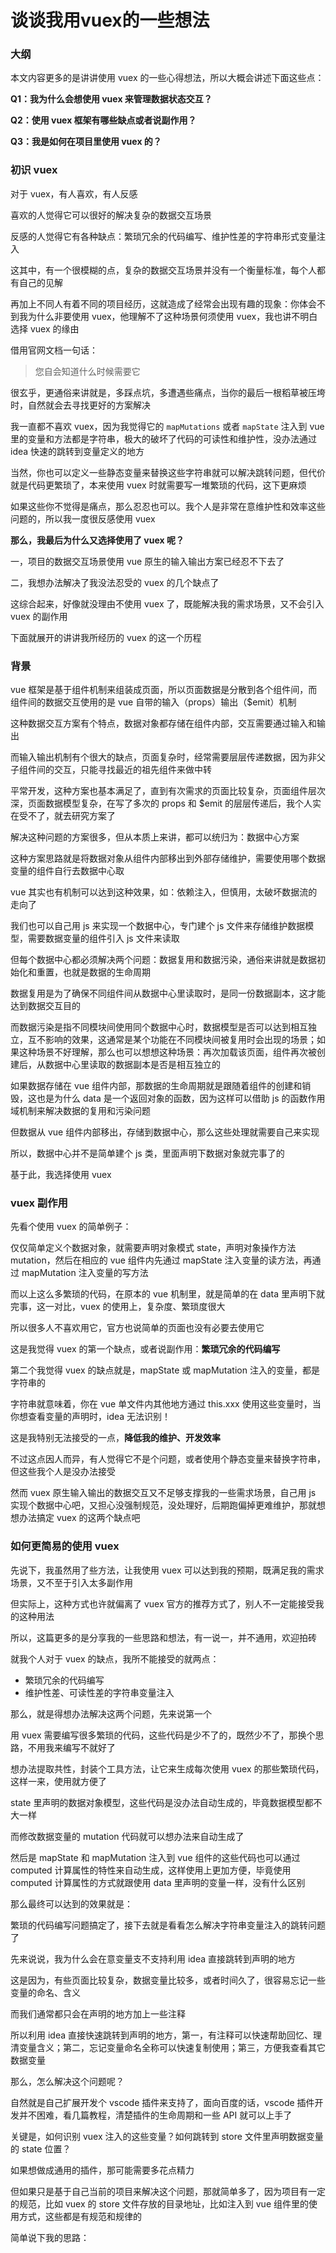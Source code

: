# 谈谈我用vuex的一些想法

### 大纲

本文内容更多的是讲讲使用 vuex 的一些心得想法，所以大概会讲述下面这些点：

**Q1：我为什么会想使用 vuex 来管理数据状态交互？**

**Q2：使用 vuex 框架有哪些缺点或者说副作用？**

**Q3：我是如何在项目里使用 vuex 的？**

### 初识 vuex

对于 vuex，有人喜欢，有人反感

喜欢的人觉得它可以很好的解决复杂的数据交互场景

反感的人觉得它有各种缺点：繁琐冗余的代码编写、维护性差的字符串形式变量注入

这其中，有一个很模糊的点，复杂的数据交互场景并没有一个衡量标准，每个人都有自己的见解

再加上不同人有着不同的项目经历，这就造成了经常会出现有趣的现象：你体会不到我为什么非要使用 vuex，他理解不了这种场景何须使用 vuex，我也讲不明白选择 vuex 的缘由

借用官网文档一句话：

> 您自会知道什么时候需要它

很玄乎，更通俗来讲就是，多踩点坑，多遭遇些痛点，当你的最后一根稻草被压垮时，自然就会去寻找更好的方案解决

我一直都不喜欢 vuex，因为我觉得它的 `mapMutations` 或者 `mapState` 注入到 vue 里的变量和方法都是字符串，极大的破坏了代码的可读性和维护性，没办法通过 idea 快速的跳转到变量定义的地方

当然，你也可以定义一些静态变量来替换这些字符串就可以解决跳转问题，但代价就是代码更繁琐了，本来使用 vuex 时就需要写一堆繁琐的代码，这下更麻烦

如果这些你不觉得是痛点，那么忍忍也可以。我个人是非常在意维护性和效率这些问题的，所以我一度很反感使用 vuex

**那么，我最后为什么又选择使用了 vuex 呢？**

一，项目的数据交互场景使用 vue 原生的输入输出方案已经忍不下去了

二，我想办法解决了我没法忍受的 vuex 的几个缺点了

这综合起来，好像就没理由不使用 vuex 了，既能解决我的需求场景，又不会引入 vuex 的副作用

下面就展开的讲讲我所经历的 vuex 的这一个历程

### 背景

vue 框架是基于组件机制来组装成页面，所以页面数据是分散到各个组件间，而组件间的数据交互使用的是 vue 自带的输入（props）输出（$emit）机制

这种数据交互方案有个特点，数据对象都存储在组件内部，交互需要通过输入和输出

而输入输出机制有个很大的缺点，页面复杂时，经常需要层层传递数据，因为非父子组件间的交互，只能寻找最近的祖先组件来做中转

平常开发，这种方案也基本满足了，直到有次需求的页面比较复杂，页面组件层次深，页面数据模型复杂，在写了多次的 props 和 $emit 的层层传递后，我个人实在受不了，就去研究方案了

解决这种问题的方案很多，但从本质上来讲，都可以统归为：数据中心方案

这种方案思路就是将数据对象从组件内部移出到外部存储维护，需要使用哪个数据变量的组件自行去数据中心取

vue 其实也有机制可以达到这种效果，如：依赖注入，但慎用，太破坏数据流的走向了

我们也可以自己用 js 来实现一个数据中心，专门建个 js 文件来存储维护数据模型，需要数据变量的组件引入 js 文件来读取

但每个数据中心都必须解决两个问题：数据复用和数据污染，通俗来讲就是数据初始化和重置，也就是数据的生命周期

数据复用是为了确保不同组件间从数据中心里读取时，是同一份数据副本，这才能达到数据交互目的

而数据污染是指不同模块间使用同个数据中心时，数据模型是否可以达到相互独立，互不影响的效果，这通常是某个功能在不同模块间被复用时会出现的场景；如果这种场景不好理解，那么也可以想想这种场景：再次加载该页面，组件再次被创建后，从数据中心里读取的数据副本是否是相互独立的

如果数据存储在 vue 组件内部，那数据的生命周期就是跟随着组件的创建和销毁，这也是为什么 data 是一个返回对象的函数，因为这样可以借助 js 的函数作用域机制来解决数据的复用和污染问题

但数据从 vue 组件内部移出，存储到数据中心，那么这些处理就需要自己来实现

所以，数据中心并不是简单建个 js 类，里面声明下数据对象就完事了的

基于此，我选择使用 vuex

### vuex 副作用

先看个使用 vuex 的简单例子：

仅仅简单定义个数据对象，就需要声明对象模式 state，声明对象操作方法 mutation，然后在相应的 vue 组件内先通过 mapState 注入变量的读方法，再通过 mapMutation 注入变量的写方法

而以上这么多繁琐的代码，在原本的 vue 机制里，就是简单的在 data 里声明下就完事，这一对比，vuex 的使用上，复杂度、繁琐度很大

所以很多人不喜欢用它，官方也说简单的页面也没有必要去使用它

这是我觉得 vuex 的第一个缺点，或者说副作用：**繁琐冗余的代码编写**

第二个我觉得 vuex 的缺点就是，mapState 或 mapMutation 注入的变量，都是字符串的

字符串就意味着，你在 vue 单文件内其他地方通过 this.xxx 使用这些变量时，当你想查看变量的声明时，idea 无法识别！

这是我特别无法接受的一点，**降低我的维护、开发效率**

不过这点因人而异，有人觉得它不是个问题，或者使用个静态变量来替换字符串，但这些我个人是没办法接受

然而 vuex 原生输入输出的数据交互又不足够支撑我的一些需求场景，自己用 js 实现个数据中心吧，又担心没强制规范，没处理好，后期跑偏掉更难维护，那就想想办法搞定 vuex 的这两个缺点吧

### 如何更简易的使用 vuex

先说下，我虽然用了些方法，让我使用 vuex 可以达到我的预期，既满足我的需求场景，又不至于引入太多副作用

但实际上，这种方式也许就偏离了 vuex 官方的推荐方式了，别人不一定能接受我的这种用法

所以，这篇更多的是分享我的一些思路和想法，有一说一，并不通用，欢迎拍砖

就我个人对于 vuex 的缺点，我所不能接受的就两点：

- 繁琐冗余的代码编写
- 维护性差、可读性差的字符串变量注入

那么，就是得想办法解决这两个问题，先来说第一个

用 vuex 需要编写很多繁琐的代码，这些代码是少不了的，既然少不了，那换个思路，不用我来编写不就好了

想办法提取共性，封装个工具方法，让它来生成每次使用 vuex  的那些繁琐代码，这样一来，使用就方便了

state 里声明的数据对象模型，这些代码是没办法自动生成的，毕竟数据模型都不大一样

而修改数据变量的 mutation 代码就可以想办法来自动生成了

然后是 mapState 和 mapMutation 注入到 vue 组件的这些代码也可以通过 computed 计算属性的特性来自动生成，这样使用上更加方便，毕竟使用 computed 计算属性的方式就跟使用 data 里声明的变量一样，没有什么区别

那么最终可以达到的效果就是：



繁琐的代码编写问题搞定了，接下去就是看看怎么解决字符串变量注入的跳转问题了

先来说说，我为什么会在意变量支不支持利用 idea 直接跳转到声明的地方

这是因为，有些页面比较复杂，数据变量比较多，或者时间久了，很容易忘记一些变量的命名、含义

而我们通常都只会在声明的地方加上一些注释

所以利用 idea 直接快速跳转到声明的地方，第一，有注释可以快速帮助回忆、理清变量含义；第二，忘记变量命名全称可以快速复制使用；第三，方便我查看其它数据变量

那么，怎么解决这个问题呢？

自然就是自己扩展开发个 vscode 插件来支持了，面向百度的话，vscode 插件开发并不困难，看几篇教程，清楚插件的生命周期和一些 API 就可以上手了

关键是，如何识别 vuex 注入的这些变量？如何跳转到 store 文件里声明数据变量的 state 位置？

如果想做成通用的插件，那可能需要多花点精力

但如果只是基于自己当前的项目来解决这个问题，那就简单多了，因为项目有一定的规范，比如 vuex 的 store 文件存放的目录地址，比如注入到 vue 组件里的使用方式，这些都是有规范和规律的

简单说下我的思路：



